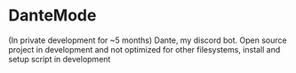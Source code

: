 # DanteMode
(In private development for ~5 months) Dante, my discord bot. Open source project in development and not optimized for other filesystems, install and setup script in development

